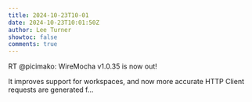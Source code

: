 ```yaml
---
title: 2024-10-23T10-01
date: 2024-10-23T10:01:50Z
author: Lee Turner
showtoc: false
comments: true
---
```


RT @picimako: WireMocha v1.0.35 is now out!

It improves support for workspaces, and now more accurate HTTP Client requests are generated f…

